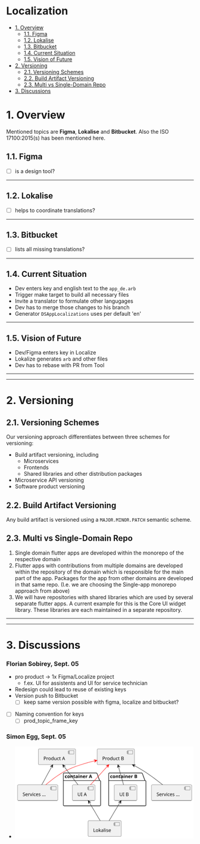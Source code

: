 # Localization <!-- omit in toc -->
- [1. Overview](#1-overview)
  - [1.1. Figma](#11-figma)
  - [1.2. Lokalise](#12-lokalise)
  - [1.3. Bitbucket](#13-bitbucket)
  - [1.4. Current Situation](#14-current-situation)
  - [1.5. Vision of Future](#15-vision-of-future)
- [2. Versioning](#2-versioning)
  - [2.1. Versioning Schemes](#21-versioning-schemes)
  - [2.2. Build Artifact Versioning](#22-build-artifact-versioning)
  - [2.3. Multi vs Single-Domain Repo](#23-multi-vs-single-domain-repo)
- [3. Discussions](#3-discussions)

# 1. Overview
Mentioned topics are **Figma**, **Lokalise** and **Bitbucket**.
Also the ISO 17100:2015(s) has been mentioned here.

## 1.1. Figma
- [ ] is a design tool?

---

## 1.2. Lokalise
- [ ] helps to coordinate translations?

---

## 1.3. Bitbucket
- [ ] lists all missing translations?

---

## 1.4. Current Situation
- Dev enters key and english text to the `app_de.arb`
- Trigger make target to build all necessary files
- Invite a translator to formulate other langugages
- Dev has to merge those changes to his branch
- Generator `DSAppLocalizations` uses per default 'en'

---

## 1.5. Vision of Future
- Dev/Figma enters key in Localize
- Lokalize generates `arb` and other files 
- Dev has to rebase with PR from Tool

---
---
# 2. Versioning
## 2.1. Versioning Schemes
Our versioning approach differentiates between three schemes for versioning:

- Build artifact versioning, including
  - Microservices
  - Frontends
  - Shared libraries and other distribution packages
- Microservice API versioning
- Software product versioning

## 2.2. Build Artifact Versioning
Any build artifact is versioned using a `MAJOR.MINOR.PATCH` semantic scheme.


## 2.3. Multi vs Single-Domain Repo
1. Single domain flutter apps are developed within the monorepo of the respective domain
2. Flutter apps with contributions from multiple domains are developed within the repository of the domain which is responsible for the main part of the app. Packages for the app from other domains are developed in that same repo. (I.e. we are choosing the Single-app monorepo approach from above)
3. We will have repositories with shared libraries which are used by several separate flutter apps. A current example for this is the Core UI widget library. These libraries are each maintained in a separate repository.

---
---
# 3. Discussions
### Florian Sobirey, Sept. 05 <!-- omit in toc -->
- pro product -> 1x Figma/Localize project
  - f.ex. UI for assistents and UI for service technician
- Redesign could lead to reuse of existing keys
- Version push to Bitbucket
  - [ ] keep same version possible with figma, localize and bitbucket?
- [ ] Naming convention for keys
  - [ ] prod_topic_frame_key

### Simon Egg, Sept. 05 <!-- omit in toc -->
- ![simplified graphic](/out/diags/l10n/simplification/simplification.svg)